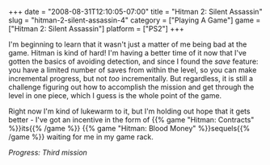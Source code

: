 +++
date = "2008-08-31T12:10:05-07:00"
title = "Hitman 2: Silent Assassin"
slug = "hitman-2-silent-assassin-4"
category = ["Playing A Game"]
game = ["Hitman 2: Silent Assassin"]
platform = ["PS2"]
+++

I'm beginning to learn that it wasn't just a matter of me being bad at the game.  Hitman is kind of hard!  I'm having a better time of it now that I've gotten the basics of avoiding detection, and since I found the <i>save</i> feature: you have a limited number of saves from within the level, so you can make incremental progress, but not <i>too</i> incrementally.  But regardless, it is still a challenge figuring out how to accomplish the mission and get through the level in one piece, which I guess is the whole point of the game.

Right now I'm kind of lukewarm to it, but I'm holding out hope that it gets better - I've got an incentive in the form of {{% game "Hitman: Contracts" %}}its{{% /game %}} {{% game "Hitman: Blood Money" %}}sequels{{% /game %}} waiting for me in my game rack.

<i>Progress: Third mission</i>